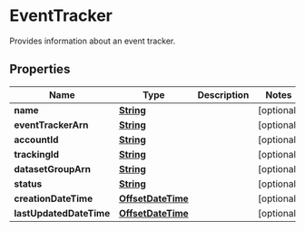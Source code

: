 

# EventTracker

Provides information about an event tracker.

## Properties

| Name | Type | Description | Notes |
|------------ | ------------- | ------------- | -------------|
|**name** | [**String**](String.md) |  |  [optional] |
|**eventTrackerArn** | [**String**](String.md) |  |  [optional] |
|**accountId** | [**String**](String.md) |  |  [optional] |
|**trackingId** | [**String**](String.md) |  |  [optional] |
|**datasetGroupArn** | [**String**](String.md) |  |  [optional] |
|**status** | [**String**](String.md) |  |  [optional] |
|**creationDateTime** | [**OffsetDateTime**](OffsetDateTime.md) |  |  [optional] |
|**lastUpdatedDateTime** | [**OffsetDateTime**](OffsetDateTime.md) |  |  [optional] |



